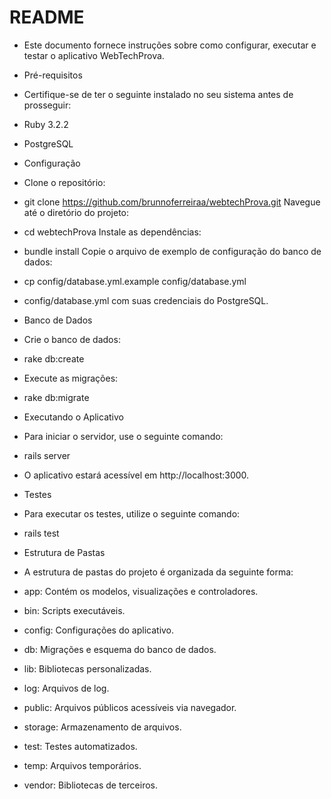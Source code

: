 # README

* Este documento fornece instruções sobre como configurar, executar e testar o aplicativo WebTechProva.

* Pré-requisitos
* Certifique-se de ter o seguinte instalado no seu sistema antes de prosseguir:

* Ruby 3.2.2
* PostgreSQL
* Configuração
* Clone o repositório:

* git clone https://github.com/brunnoferreiraa/webtechProva.git
Navegue até o diretório do projeto:

* cd webtechProva
Instale as dependências:

* bundle install
Copie o arquivo de exemplo de configuração do banco de dados:

* cp config/database.yml.example config/database.yml
* config/database.yml com suas credenciais do PostgreSQL.

* Banco de Dados
* Crie o banco de dados:

* rake db:create
* Execute as migrações:

* rake db:migrate
* Executando o Aplicativo
* Para iniciar o servidor, use o seguinte comando:

* rails server
* O aplicativo estará acessível em http://localhost:3000.

* Testes
* Para executar os testes, utilize o seguinte comando:

* rails test
* Estrutura de Pastas
* A estrutura de pastas do projeto é organizada da seguinte forma:

* app: Contém os modelos, visualizações e controladores.
* bin: Scripts executáveis.
* config: Configurações do aplicativo.
* db: Migrações e esquema do banco de dados.
* lib: Bibliotecas personalizadas.
* log: Arquivos de log.
* public: Arquivos públicos acessíveis via navegador.
* storage: Armazenamento de arquivos.
* test: Testes automatizados.
* temp: Arquivos temporários.
* vendor: Bibliotecas de terceiros.
